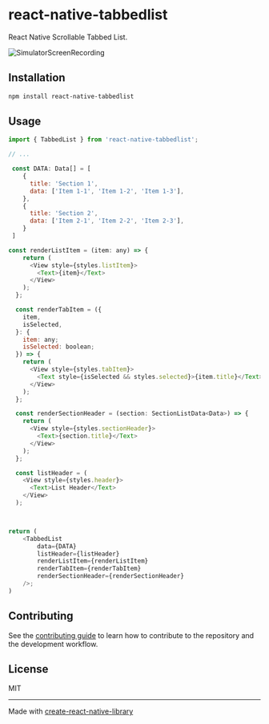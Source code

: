 # react-native-tabbedlist

React Native Scrollable Tabbed List.

![SimulatorScreenRecording](https://github.com/user-attachments/assets/f63f39a6-2593-4e3f-99fb-b17bcc0c47f1)




## Installation

```sh
npm install react-native-tabbedlist
```

## Usage

```js
import { TabbedList } from 'react-native-tabbedlist';

// ...

 const DATA: Data[] = [
    {
      title: 'Section 1',
      data: ['Item 1-1', 'Item 1-2', 'Item 1-3'],
    },
    {
      title: 'Section 2',
      data: ['Item 2-1', 'Item 2-2', 'Item 2-3'],
    }
 ]

const renderListItem = (item: any) => {
    return (
      <View style={styles.listItem}>
        <Text>{item}</Text>
      </View>
    );
  };

  const renderTabItem = ({
    item,
    isSelected,
  }: {
    item: any;
    isSelected: boolean;
  }) => {
    return (
      <View style={styles.tabItem}>
        <Text style={isSelected && styles.selected}>{item.title}</Text>
      </View>
    );
  };

  const renderSectionHeader = (section: SectionListData<Data>) => {
    return (
      <View style={styles.sectionHeader}>
        <Text>{section.title}</Text>
      </View>
    );
  };

  const listHeader = (
    <View style={styles.header}>
      <Text>List Header</Text>
    </View>
  );



return (
    <TabbedList
        data={DATA}
        listHeader={listHeader}
        renderListItem={renderListItem}
        renderTabItem={renderTabItem}
        renderSectionHeader={renderSectionHeader}
    />;
)
```

## Contributing

See the [contributing guide](CONTRIBUTING.md) to learn how to contribute to the repository and the development workflow.

## License

MIT

---

Made with [create-react-native-library](https://github.com/callstack/react-native-builder-bob)
